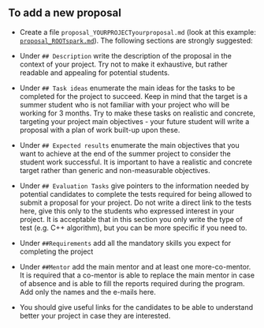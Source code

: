 ## To add a new proposal

* Create a file `proposal_YOURPROJECTyourproposal.md` (look at this example: [`proposal_ROOTspark.md`](https://raw.githubusercontent.com/HSF/hsf.github.io/master/_gsocproposals/2018/proposal_ROOTspark.md)). The following sections are strongly suggested:

* Under `## Description` write the description of the proposal in the context of your project. Try not to make it exhaustive, but rather readable and appealing for potential students.

* Under `## Task ideas` enumerate the main ideas for the tasks to be completed for the project to succeed. Keep in mind that the target is a summer student who is not familiar with your project who will be working for 3 months. Try to make these tasks on realistic and concrete, targeting your project main objectives - your future student will write a proposal with a plan of work built-up upon these.

* Under `## Expected results` enumerate the main objectives that you want to achieve at the end of the summer project to consider the student work successful. It is important to have a realistic and concrete target rather than generic and non-measurable objectives.

* Under `## Evaluation Tasks` give pointers to the information needed by potential candidates to complete the tests required for being allowed to submit a proposal for your project. Do not write a direct link to the tests here, give this only to the students who expressed interest in your project. It is acceptable that in this section you only write the type of test (e.g. C++ algorithm), but you can be more specific if you need to.

* Under `##Requirements` add all the mandatory skills you expect for completing the project

* Under `##Mentor` add the main mentor and at least one more-co-mentor. It is required that a co-mentor is able to replace the main mentor in case of absence and is able to fill the reports required during the program. Add only the names and the e-mails here.

* You should give useful links for the candidates to be able to understand better your project in case they are interested.

